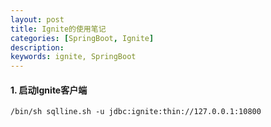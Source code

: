 ```yaml
---
layout: post  
title: Ignite的使用笔记  
categories: [SpringBoot, Ignite]  
description:  
keywords: ignite, SpringBoot  
---
```


#### 1. 启动Ignite客户端  
```
/bin/sh sqlline.sh -u jdbc:ignite:thin://127.0.0.1:10800
```













